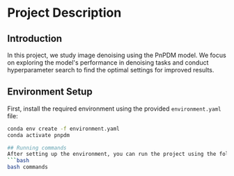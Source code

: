 # Project Description

## Introduction

In this project, we study image denoising using the PnPDM model. We focus on exploring the model's performance in denoising tasks and conduct hyperparameter search to find the optimal settings for improved results.

## Environment Setup

First, install the required environment using the provided `environment.yaml` file:

```bash
conda env create -f environment.yaml
conda activate pnpdm

## Running commands
After setting up the environment, you can run the project using the following command:
```bash
bash commands


